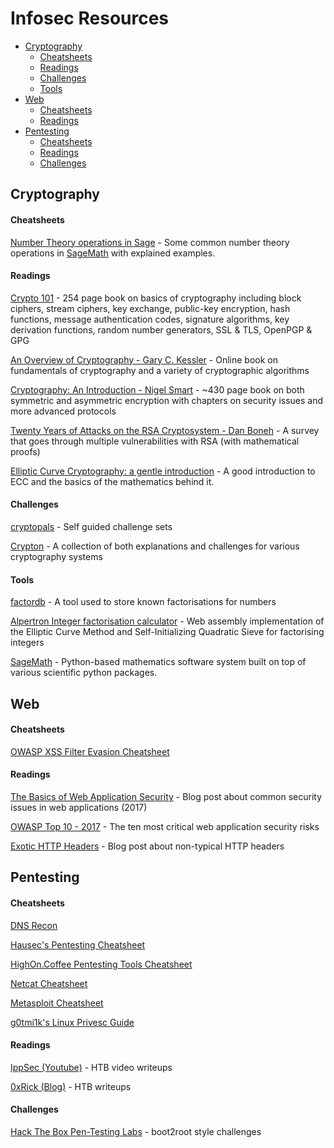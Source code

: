 # Infosec Resources

- [Cryptography](#cryptography)
    - [Cheatsheets](#cryptography-cheatsheets)
    - [Readings](#cryptography-readings)
    - [Challenges](#cryptography-challenges)
    - [Tools](#cryptography-tools)
- [Web](#web)
    - [Cheatsheets](#web-cheatsheets)
    - [Readings](#web-readings)
- [Pentesting](#pentesting)
    - [Cheatsheets](#pentesting-cheatsheets)
    - [Readings](#pentesting-readings)
    - [Challenges](#pentesting-challs)

## Cryptography

#### Cheatsheets <a name="cryptography-cheatsheets"></a>

[Number Theory operations in Sage](https://faculty.washington.edu/moishe/hanoiex/Number%20Theory%20Applications/Number%20Theory%20Applications/Number%20Theory.htm) - Some common number theory operations in [SageMath](http://www.sagemath.org/) with explained examples.

#### Readings <a name="cryptography-readings"></a>

[Crypto 101](https://www.crypto101.io/) - 254 page book on basics of cryptography including block ciphers, stream ciphers, key exchange, public-key encryption, hash functions, message authentication codes, signature algorithms, key derivation functions, random number generators, SSL & TLS, OpenPGP & GPG

[An Overview of Cryptography - Gary C. Kessler](https://www.garykessler.net/library/crypto.html) - Online book on fundamentals of cryptography and a variety of cryptographic algorithms

[Cryptography: An Introduction - Nigel Smart](https://www.cs.umd.edu/~waa/414-F11/IntroToCrypto.pdf) - ~430 page book on both symmetric and asymmetric encryption with chapters on security issues and more advanced protocols

[Twenty Years of Attacks on the RSA Cryptosystem - Dan Boneh](https://crypto.stanford.edu/~dabo/pubs/papers/RSA-survey.pdf) - A survey that goes through multiple vulnerabilities with RSA (with mathematical proofs)

[Elliptic Curve Cryptography: a gentle introduction](https://andrea.corbellini.name/2015/05/17/elliptic-curve-cryptography-a-gentle-introduction/) - A good introduction to ECC and the basics of the mathematics behind it.

#### Challenges <a name="cryptography-challenges"></a>

[cryptopals](https://cryptopals.com/) - Self guided challenge sets

[Crypton](https://github.com/ashutosh1206/Crypton) - A collection of both explanations and challenges for various cryptography systems

#### Tools <a name="cryptography-tools"></a>

[factordb](http://factordb.com/) - A tool used to store known factorisations for numbers

[Alpertron Integer factorisation calculator](https://www.alpertron.com.ar/ECM.HTM) - Web assembly implementation of the Elliptic Curve Method and Self-Initializing Quadratic Sieve for factorising integers

[SageMath](http://www.sagemath.org/) - Python-based mathematics software system built on top of various scientific python packages.

## Web

#### Cheatsheets <a name="web-cheatsheets"></a>

[OWASP XSS Filter Evasion Cheatsheet](https://www.owasp.org/index.php/XSS_Filter_Evasion_Cheat_Sheet)

#### Readings <a name="web-readings"></a>

[The Basics of Web Application Security](https://martinfowler.com/articles/web-security-basics.html) - Blog post about common security issues in web applications (2017)

[OWASP Top 10 - 2017](https://www.owasp.org/images/7/72/OWASP_Top_10-2017_%28en%29.pdf.pdf) - The ten most critical web application security risks

[Exotic HTTP Headers](https://peteris.rocks/blog/exotic-http-headers/) - Blog post about non-typical HTTP headers

## Pentesting <a name="pentesting"></a>

#### Cheatsheets <a name="pentesting-cheatsheets"></a>

[DNS Recon](https://github.com/nixawk/pentest-wiki/blob/master/1.Information-Gathering/How-to-gather-dns-information.md)

[Hausec's Pentesting Cheatsheet](https://hausec.com/pentesting-cheatsheet/#_Toc475368977)

[HighOn.Coffee Pentesting Tools Cheatsheet](https://highon.coffee/blog/penetration-testing-tools-cheat-sheet/)

[Netcat Cheatsheet](https://www.sans.org/security-resources/sec560/netcat_cheat_sheet_v1.pdf)

[Metasploit Cheatsheet](https://raw.githubusercontent.com/coreb1t/awesome-pentest-cheat-sheets/master/docs/Metasploit-CheatSheet.png)

[g0tmi1k's Linux Privesc Guide](https://blog.g0tmi1k.com/2011/08/basic-linux-privilege-escalation/)

#### Readings <a name="pentesting-readings"></a>

[IppSec (Youtube)](https://www.youtube.com/channel/UCa6eh7gCkpPo5XXUDfygQQA) - HTB video writeups

[0xRick (Blog)](https://0xrick.github.io/) - HTB writeups

#### Challenges <a name="pentesting-challs"></a>

[Hack The Box Pen-Testing Labs](https://www.hackthebox.eu/) - boot2root style challenges
